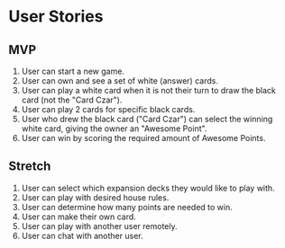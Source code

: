 # User Stories
## MVP
1. User can start a new game.
2. User can own and see a set of white (answer) cards.
3. User can play a white card when it is not their turn to draw the black card 
(not the "Card Czar"). 
4. User can play 2 cards for specific black cards.
5. User who drew the black card ("Card Czar") can select the winning white card, 
giving the owner an "Awesome Point".
6. User can win by scoring the required amount of Awesome Points.

## Stretch
1. User can select which expansion decks they would like to play with.
2. User can play with desired house rules.
3. User can determine how many points are needed to win.
4. User can make their own card.
5. User can play with another user remotely.
6. User can chat with another user.
